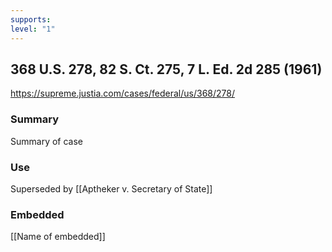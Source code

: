```yaml
---
supports: 
level: "1"
---
```

## 368 U.S. 278, 82 S. Ct. 275, 7 L. Ed. 2d 285 (1961)

https://supreme.justia.com/cases/federal/us/368/278/

### Summary

Summary of case

### Use

Superseded by [[Aptheker v. Secretary of State]]

### Embedded

[[Name of embedded]]